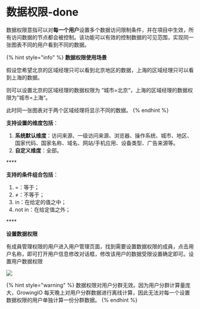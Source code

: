 # 数据权限-done

数据权限意指可以对**每一个用户**设置多个数据访问限制条件，并在項目中生效，所有访问数据的节点都会被控制。该功能可以有效的控制数据的可见范围，实现同一张图表不同的用户看到不同的数据。

{% hint style="info" %}
**数据权限使用场景**

假设您希望北京的区域经理只可以看到北京地区的数据，上海的区域经理只可以看到上海的数据。

则可以设置北京的区域经理的数据权限为  ”城市=北京“，上海的区域经理的数据权限为”城市=上海“。

此时同一张图表对于两个区域经理将显示不同的数据。
{% endhint %}

**支持设置的维度包括**：

1. **系统默认维度**：访问来源、一级访问来源、浏览器、操作系统、城市、地区、国家代码、国家名称、域名、网站/手机应用、设备类型、广告来源等。
2. **自定义维度**：全部。

\*\*\*\*

**支持的条件组合包括**：

1. =：等于；
2. ≠：不等于；
3. in：在给定的值之中；
4. not in：在给定值之外；

\*\*\*\*

**设置数据权限**

有成員管理权限的用户进入用户管理页面，找到需要设置数据权限的成員，点击用户名称，即可打开用户信息修改对话框，修改该用户的数据受限设置确定即可。设置用户数据权限

![](https://docs.growingio.com/.gitbook/assets/quan-xian-guan-li-5.png)

{% hint style="warning" %}
数据权限对用户分群无效。因为用户分群计算量庞大，GrowingIO 每天晚上对用户分群数据进行离线计算，因此无法对每一个设置数据权限的用户单独计算一份分群数据。
{% endhint %}

